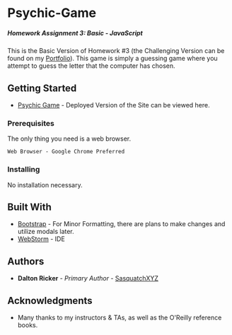 # Psychic-Game
##### Homework Assignment 3: Basic - JavaScript

This is the Basic Version of Homework #3 (the Challenging Version can be found on my [Portfolio](https://sasquatchxyz.github.io/Basic-Portfolio/)).  This game is simply a guessing game where you attempt to guess the letter that the computer has chosen.

## Getting Started

* [Psychic Game](https://sasquatchxyz.github.io/Psychic-Game/) - Deployed Version of the Site can be viewed here.

### Prerequisites

The only thing you need is a web browser.

```
Web Browser - Google Chrome Preferred
```

### Installing

No installation necessary.

## Built With

* [Bootstrap](https://getbootstrap.com/) - For Minor Formatting, there are plans to make changes and utilize modals later.
* [WebStorm](https://www.jetbrains.com/webstorm/) - IDE

## Authors

* **Dalton Ricker** - *Primary Author* - [SasquatchXYZ](https://github.com/SasquatchXYZ)

## Acknowledgments
* Many thanks to my instructors & TAs, as well as the O'Reilly reference books.
